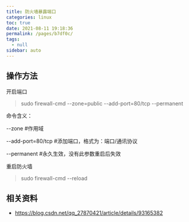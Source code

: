 ```yaml
---
title: 防火墙暴露端口
categories: linux
toc: true
date: 2021-08-11 19:18:36
permalink: /pages/b7df0c/
tags: 
  - null
sidebar: auto
---
```


## 操作方法

开启端口 

> sudo firewall-cmd --zone=public --add-port=80/tcp --permanent

命令含义：

--zone #作用域

--add-port=80/tcp  #添加端口，格式为：端口/通讯协议

--permanent  #永久生效，没有此参数重启后失效

重启防火墙 

> sudo firewall-cmd --reload

## 相关资料

- https://blog.csdn.net/qq_27870421/article/details/93165382
